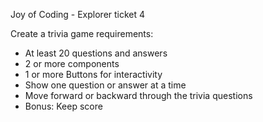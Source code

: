Joy of Coding - Explorer ticket 4

Create a trivia game requirements:

- At least 20 questions and answers
- 2 or more components
- 1 or more Buttons for interactivity
- Show one question or answer at a time
- Move forward or backward through the trivia questions
- Bonus: Keep score
